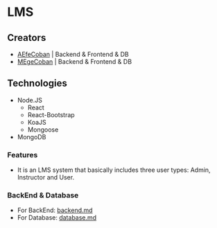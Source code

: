 # LMS

## Creators
- [AEfeCoban](https://github.com/aefecoban) | Backend & Frontend & DB
- [MEgeCoban](https://github.com/megecoban/) | Backend & Frontend & DB

## Technologies
- Node.JS
  - React
  - React-Bootstrap
  - KoaJS
  - Mongoose
- MongoDB


### Features

- It is an LMS system that basically includes three user types: Admin, Instructor and User.



### BackEnd & Database
- For BackEnd: [backend.md](https://github.com/TwinSection/LMS_Soho/blob/main/backend.md)
- For Database: [database.md](https://github.com/TwinSection/LMS_Soho/blob/main/database.md)
